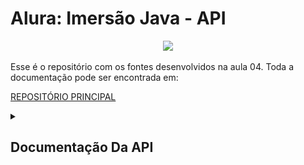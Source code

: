 # Alura: Imersão Java - API


<p align="center">
<img src="http://img.shields.io/static/v1?label=STATUS&message=EM%20DESENVOLVIMENTO&color=GREEN&style=for-the-badge"/>
</p>

Esse é o repositório com os fontes desenvolvidos na aula 04. Toda a documentação pode 
ser encontrada em:

[REPOSITÓRIO PRINCIPAL](https://github.com/Ro-Goncalves/alura-imersao)

<details>
<summary><h2> Documentação Da API </h2></summary>

**ENDPOINT:** https://frozen-escarpment-49782.herokuapp.com

**LINK COLLECTION POSTMAN:** https://www.getpostman.com/collections/1158eff13b9a538b4e97

**SERVIÇOS**

Buscar todas as linguagens: GET /linguagens-repositorio.

![assets](assets/getLinguagens.png)

Buscar linguagem por id: GET /linguagens-repositorio/{id}.

![assets](assets/getLinguagensById.png)

Votar: POST /linguagem-repositorio/votar

![assets](assets/votar.png)

</details>